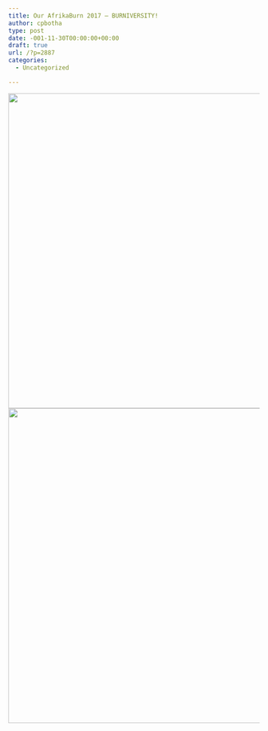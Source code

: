 ```yaml
---
title: Our AfrikaBurn 2017 – BURNIVERSITY!
author: cpbotha
type: post
date: -001-11-30T00:00:00+00:00
draft: true
url: /?p=2887
categories:
  - Uncategorized

---
```

<a href="https://cpbotha.net/wp-content/uploads/2017/05/IMG_5242.jpg" data-rel="lightbox-image-0" data-rl_title="" data-rl_caption="" title=""><img data-attachment-id="2888" data-permalink="https://cpbotha.net/?attachment_id=2888" data-orig-file="https://cpbotha.net/wp-content/uploads/2017/05/IMG_5242.jpg" data-orig-size="4000,3000" data-comments-opened="1" data-image-meta="{&quot;aperture&quot;:&quot;4.5&quot;,&quot;credit&quot;:&quot;&quot;,&quot;camera&quot;:&quot;Canon PowerShot SX260 HS&quot;,&quot;caption&quot;:&quot;&quot;,&quot;created_timestamp&quot;:&quot;1493222367&quot;,&quot;copyright&quot;:&quot;&quot;,&quot;focal_length&quot;:&quot;4.5&quot;,&quot;iso&quot;:&quot;100&quot;,&quot;shutter_speed&quot;:&quot;0.0008&quot;,&quot;title&quot;:&quot;&quot;,&quot;orientation&quot;:&quot;1&quot;}" data-image-title="IMG_5242" data-image-description="" data-medium-file="https://cpbotha.net/wp-content/uploads/2017/05/IMG_5242-300x225.jpg" data-large-file="https://cpbotha.net/wp-content/uploads/2017/05/IMG_5242-1024x768.jpg" class="alignnone size-large wp-image-2888" src="https://cpbotha.net/wp-content/uploads/2017/05/IMG_5242-1024x768.jpg" alt="" width="840" height="630" srcset="https://cpbotha.net/wp-content/uploads/2017/05/IMG_5242-1024x768.jpg 1024w, https://cpbotha.net/wp-content/uploads/2017/05/IMG_5242-300x225.jpg 300w, https://cpbotha.net/wp-content/uploads/2017/05/IMG_5242-768x576.jpg 768w, https://cpbotha.net/wp-content/uploads/2017/05/IMG_5242-1200x900.jpg 1200w" sizes="(max-width: 709px) 85vw, (max-width: 909px) 67vw, (max-width: 1362px) 62vw, 840px" /></a> <a href="https://cpbotha.net/wp-content/uploads/2017/05/IMG_5284.jpg" data-rel="lightbox-image-1" data-rl_title="" data-rl_caption="" title=""><img data-attachment-id="2889" data-permalink="https://cpbotha.net/?attachment_id=2889" data-orig-file="https://cpbotha.net/wp-content/uploads/2017/05/IMG_5284.jpg" data-orig-size="4000,3000" data-comments-opened="1" data-image-meta="{&quot;aperture&quot;:&quot;4&quot;,&quot;credit&quot;:&quot;&quot;,&quot;camera&quot;:&quot;Canon PowerShot SX260 HS&quot;,&quot;caption&quot;:&quot;&quot;,&quot;created_timestamp&quot;:&quot;1493298119&quot;,&quot;copyright&quot;:&quot;&quot;,&quot;focal_length&quot;:&quot;7.232&quot;,&quot;iso&quot;:&quot;100&quot;,&quot;shutter_speed&quot;:&quot;0.00125&quot;,&quot;title&quot;:&quot;&quot;,&quot;orientation&quot;:&quot;1&quot;}" data-image-title="IMG_5284" data-image-description="" data-medium-file="https://cpbotha.net/wp-content/uploads/2017/05/IMG_5284-300x225.jpg" data-large-file="https://cpbotha.net/wp-content/uploads/2017/05/IMG_5284-1024x768.jpg" class="alignnone size-large wp-image-2889" src="https://cpbotha.net/wp-content/uploads/2017/05/IMG_5284-1024x768.jpg" alt="" width="840" height="630" srcset="https://cpbotha.net/wp-content/uploads/2017/05/IMG_5284-1024x768.jpg 1024w, https://cpbotha.net/wp-content/uploads/2017/05/IMG_5284-300x225.jpg 300w, https://cpbotha.net/wp-content/uploads/2017/05/IMG_5284-768x576.jpg 768w, https://cpbotha.net/wp-content/uploads/2017/05/IMG_5284-1200x900.jpg 1200w" sizes="(max-width: 709px) 85vw, (max-width: 909px) 67vw, (max-width: 1362px) 62vw, 840px" /></a>
